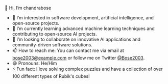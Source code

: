  👋 Hi, I’m chandrabose
- 👀 I’m interested in software development, artificial intelligence, and open-source projects.
- 🌱 I’m currently learning advanced machine learning techniques and contributing to open-source AI projects.
- 💞️ I’m looking to collaborate on innovative AI applications and community-driven software solutions.
- 📫 How to reach me: You can contact me via email at bose2003@example.com or follow me on Twitter [@Bose2003](https://twitter.com/Bose2003).
- 😄 Pronouns: He/Him
- ⚡ Fun fact: I love solving complex puzzles and have a collection of over 100 different types of Rubik's cubes!

